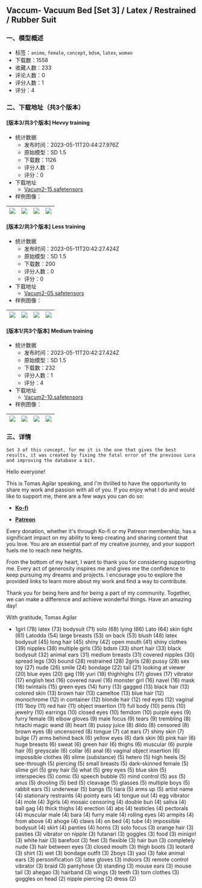 ## Vaccum- Vacuum Bed [Set 3] / Latex / Restrained / Rubber Suit
### 一、模型概述

- 标签：`anime`, `female`, `concept`, `bdsm`, `latex`, `woman`
- 下载数：1558
- 收藏人数：233
- 评论人数：0
- 评分人数：1
- 评分：4

### 二、下载地址（共3个版本）

#### [版本3/共3个版本] Hevvy training

- 统计数据
  - 发布时间：2023-05-11T20:44:27.976Z
  - 原始模型：SD 1.5
  - 下载数：1126
  - 评分人数：0
  - 评分：0
- 下载地址
  - [Vacum2-15.safetensors](https://civitai.com/api/download/models/68249)
- 样例图像：

| <img src="https://image.civitai.com/xG1nkqKTMzGDvpLrqFT7WA/ee40742b-3933-4ae3-9b64-abf06b4b441e/width=450/760882.jpeg" /> | <img src="https://image.civitai.com/xG1nkqKTMzGDvpLrqFT7WA/f7f5acc6-91e6-48f8-8921-2985c1b33aa2/width=450/760874.jpeg" /> | <img src="https://image.civitai.com/xG1nkqKTMzGDvpLrqFT7WA/2d93662f-4e43-472b-9c55-92d09ceba86f/width=450/760865.jpeg" /> | <img src="https://image.civitai.com/xG1nkqKTMzGDvpLrqFT7WA/b2253690-e5be-4073-a5a5-ad39409efad4/width=450/760872.jpeg" /> |
| ---- | ---- | ---- | ---- |

#### [版本2/共3个版本] Less training

- 统计数据
  - 发布时间：2023-05-11T20:42:27.424Z
  - 原始模型：SD 1.5
  - 下载数：200
  - 评分人数：0
  - 评分：0
- 下载地址
  - [Vacum2-05.safetensors](https://civitai.com/api/download/models/68247)
- 样例图像：

| <img src="https://image.civitai.com/xG1nkqKTMzGDvpLrqFT7WA/648da0ce-004c-43a0-b419-a9db9214c178/width=450/760789.jpeg" /> | <img src="https://image.civitai.com/xG1nkqKTMzGDvpLrqFT7WA/e59f5583-e2b4-4c4d-ba9c-da4d1b77bfa2/width=450/760790.jpeg" /> | <img src="https://image.civitai.com/xG1nkqKTMzGDvpLrqFT7WA/a9fd860d-a134-4169-a180-dd11a619236a/width=450/760791.jpeg" /> | <img src="https://image.civitai.com/xG1nkqKTMzGDvpLrqFT7WA/9ebcb3b3-b23d-40cb-94ec-5f9197aeb361/width=450/760792.jpeg" /> |
| ---- | ---- | ---- | ---- |

#### [版本1/共3个版本] Medium training

- 统计数据
  - 发布时间：2023-05-11T20:42:27.424Z
  - 原始模型：SD 1.5
  - 下载数：232
  - 评分人数：1
  - 评分：4
- 下载地址
  - [Vacum2-10.safetensors](https://civitai.com/api/download/models/68248)
- 样例图像：

| <img src="https://image.civitai.com/xG1nkqKTMzGDvpLrqFT7WA/4dee182d-3d8c-483a-ad14-347d3d25b78e/width=450/760826.jpeg" /> | <img src="https://image.civitai.com/xG1nkqKTMzGDvpLrqFT7WA/8e84ca9b-2e5a-4246-bbe1-c78ca31f30a4/width=450/760827.jpeg" /> | <img src="https://image.civitai.com/xG1nkqKTMzGDvpLrqFT7WA/4213052e-5aaf-4f39-bc52-c15111a7d9c6/width=450/760828.jpeg" /> | <img src="https://image.civitai.com/xG1nkqKTMzGDvpLrqFT7WA/4c69b941-0339-40a2-ab5f-9a6741116124/width=450/760830.jpeg" /> |
| ---- | ---- | ---- | ---- |


### 三、详情
<pre><code>Set 3 of this concept, for me it is the one that gives the best results, it was created by fixing the fatal error of the previous Lora and improving the database a bit.
</code></pre><p>Hello everyone!</p><p>This is Tomas Agilar speaking, and I'm thrilled to have the opportunity to share my work and passion with all of you. If you enjoy what I do and would like to support me, there are a few ways you can do so:</p><ul><li><p><a target="_blank" rel="ugc" href="https://ko-fi.com/tomasagilar"><strong>Ko-fi</strong></a></p></li><li><p><a target="_blank" rel="ugc" href="https://www.patreon.com/TomasAlguilar?utm_medium=clipboard_copy&amp;utm_source=copyLink&amp;utm_campaign=creatorshare_creator&amp;utm_content=join_link"><strong>Patreon</strong></a></p></li></ul><p>Every donation, whether it's through Ko-fi or my Patreon membership, has a significant impact on my ability to keep creating and sharing content that you love. You are an essential part of my creative journey, and your support fuels me to reach new heights.</p><p>From the bottom of my heart, I want to thank you for considering supporting me. Every act of generosity inspires me and gives me the confidence to keep pursuing my dreams and projects. I encourage you to explore the provided links to learn more about my work and find a way to contribute.</p><p>Thank you for being here and for being a part of my community. Together, we can make a difference and achieve wonderful things. Have an amazing day!</p><p>With gratitude, Tomas Agilar</p><p></p><ul><li><p>1girl (78) latex (73) bodysuit (71) solo (68) lying (66) Lato (64) skin tight (61) Latodda (54) large breasts (53) on back (53) blush (48) latex bodysuit (45) long hair (45) shiny (42) open mouth (41) shiny clothes (39) nipples (38) multiple girls (35) bdsm (33) short hair (33) black bodysuit (32) animal ears (31) medium breasts (31) covered nipples (30) spread legs (30) bound (28) restrained (28) 2girls (28) pussy (28) sex toy (27) nude (26) smile (24) bondage (22) tail (21) looking at viewer (20) blue eyes (20) gag (19) yuri (18) thighhighs (17) gloves (17) vibrator (17) english text (16) covered navel (16) monster girl (16) navel (16) mask (16) twintails (15) green eyes (14) furry (13) gagged (13) black hair (13) colored skin (13) brown hair (13) cameltoe (13) blue hair (12) monochrome (12) in container (12) blonde hair (12) red eyes (12) vaginal (11) 1boy (11) red hair (11) object insertion (11) full body (10) penis (10) jewelry (10) earrings (10) closed eyes (10) femdom (10) purple eyes (9) furry female (9) elbow gloves (9) male focus (9) tears (9) trembling (8) hitachi magic wand (8) heart (8) pussy juice (8) dildo (8) censored (8) brown eyes (8) uncensored (8) tongue (7) cat ears (7) shiny skin (7) bulge (7) arms behind back (6) yellow eyes (6) dark skin (6) pink hair (6) huge breasts (6) sweat (6) green hair (6) thighs (6) muscular (6) purple hair (6) greyscale (6) collar (6) anal (6) vaginal object insertion (6) impossible clothes (6) slime (substance) (5) hetero (5) high heels (5) see-through (5) piercing (5) small breasts (5) dark-skinned female (5) slime girl (5) grey hair (5) what (5) grey eyes (5) blue skin (5) interspecies (5) comic (5) speech bubble (5) mind control (5) ass (5) anus (5) drooling (5) bed (5) cleavage (5) glasses (5) multiple boys (5) rabbit ears (5) underwear (5) bangs (5) tiara (5) arms up (5) artist name (4) stationary restraints (4) pointy ears (4) tongue out (4) egg vibrator (4) mole (4) 3girls (4) mosaic censoring (4) double bun (4) saliva (4) ball gag (4) thick thighs (4) erection (4) abs (4) testicles (4) pectorals (4) muscular male (4) bara (4) furry male (4) rolling eyes (4) armpits (4) from above (4) ahoge (4) claws (4) on bed (4) tube (4) impossible bodysuit (4) skirt (4) panties (4) horns (3) solo focus (3) orange hair (3) pasties (3) vibrator on nipple (3) futanari (3) goggles (3) food (3) minigirl (3) white hair (3) barefoot (3) feet (3) flexible (3) hair bun (3) completely nude (3) hair between eyes (3) closed mouth (3) thigh boots (3) leotard (3) shirt (3) wet (3) bondage outfit (3) 2boys (3) yaoi (3) fake animal ears (3) personification (3) latex gloves (3) indoors (3) remote control vibrator (3) braid (3) pantyhose (3) standing (3) mouse ears (3) mouse tail (3) ahegao (3) hairband (3) wings (3) teeth (3) torn clothes (3) goggles on head (2) nipple piercing (2) dress (2)</p></li></ul>